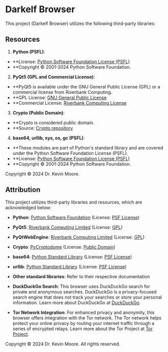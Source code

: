 # Darkelf Browser

This project (Darkelf Browser) utilizes the following third-party libraries:

## Resources

1. **Python (PSFL)**:
- **License: [Python Software Foundation License (PSFL)](https://docs.python.org/3/license.html)
- **Copyright © 2001-2024 Python Software Foundation.

2. **PyQt5 (GPL and Commercial License)**:
- **PyQt5 is available under the GNU General Public License (GPL) or a commercial license from Riverbank Computing.
- **GPL License: [GNU General Public License](https://www.gnu.org/licenses/gpl.html)
- **Commercial License: [Riverbank Computing License](https://www.riverbankcomputing.com/software/pyqt/license)

3. **Crypto (Public Domain)**:
- **Crypto is considered public domain.
- **Source: [Crypto repository](https://github.com/dlitz/pycrypto)

4. **base64, urllib, sys, os, gc (PSFL)**:
- **These modules are part of Python's standard library and are covered under the Python Software Foundation License (PSFL).
- **License: [Python Software Foundation License (PSFL)](https://docs.python.org/3/license.html)
- **Copyright © 2001-2024 Python Software Foundation.

Copyright © 2024 Dr. Kevin Moore.

## Attribution

This project utilizes third-party libraries and resources, which are acknowledged below:

- **Python**: [Python Software Foundation](https://www.python.org/) (License: [PSF License](https://docs.python.org/3/license.html))
- **PyQt5**: [Riverbank Computing Limited](https://www.riverbankcomputing.com/software/pyqt/) (License: [GPL](https://www.riverbankcomputing.com/software/pyqt/intro))
- **PyQtWebEngine**: [Riverbank Computing Limited](https://www.riverbankcomputing.com/software/pyqtwebengine/) (License: [GPL](https://www.riverbankcomputing.com/software/pyqtwebengine/intro))
- **Crypto**: [PyCryptodome](https://www.pycryptodome.org/) (License: [Public Domain](https://github.com/Legrandin/pycryptodome/blob/main/LICENSE))
- **base64**: [Python Standard Library](https://docs.python.org/3/library/base64.html) (License: [PSF License](https://docs.python.org/3/license.html))
- **urllib**: [Python Standard Library](https://docs.python.org/3/library/urllib.html) (License: [PSF License](https://docs.python.org/3/license.html))
- **Other standard libraries**: Refer to their respective documentation 

- **DuckDuckGo Search**: 
This browser uses DuckDuckGo search for private and anonymous searches. DuckDuckGo is a privacy-focused search engine that does not track your searches or store your personal information. Learn more about DuckDuckGo at [DuckDuckGo](https://duckduckgo.com/).

- **Tor Network Integration**: 
For enhanced privacy and anonymity, this browser offers integration with the Tor network. The Tor network helps protect your online privacy by routing your internet traffic through a series of encrypted relays. Learn more about the Tor Project at [Tor Project](https://www.torproject.org/).


Copyright © 2024 Dr. Kevin Moore. All rights reserved.
